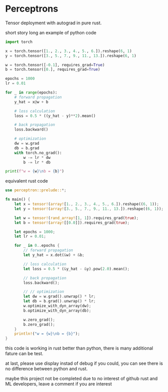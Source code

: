 # Perceptrons
Tensor deployment with autograd in pure rust.

short story long
an example of python code

```python
import torch

x = torch.tensor([1., 2., 3., 4., 5., 6.]).reshape(6, 1)
y = torch.tensor([3., 5., 7., 9., 11., 13.]).reshape(6, 1)

w = torch.tensor([-0.1], requires_grad=True)
b = torch.tensor([0.], requires_grad=True)

epochs = 1000
lr = 0.01

for _ in range(epochs):
    # forward propagation
    y_hat = x@w + b

    # loss calculation
    loss = 0.5 * ((y_hat - y)**2).mean()

    # back propagation
    loss.backward()

    # optimization
    dw = w.grad
    db = b.grad
    with torch.no_grad():
        w -= lr * dw
        b -= lr * db

print(f"w = {w}\nb = {b}")
```


equivalent rust code
```rust
use perceptron::prelude::*;

fn main() {
    let x = tensor!(array![1., 2., 3., 4., 5., 6.]).reshape((6, 1));
    let y = tensor!(array![3., 5., 7., 9., 11., 13.]).reshape((6, 1));

    let w = tensor!(rand_array![1, 1]).requires_grad(true);
    let b = tensor!(array![[0.0]]).requires_grad(true);

    let epochs = 1000;
    let lr = 0.01;

    for _ in 0..epochs {
        // forward propagation
        let y_hat = x.dot(&w) + &b;

        // loss calculation
        let loss = 0.5 * (&y_hat - &y).pow(2.0).mean();

        // back propagation
        loss.backward();

        // // optimization
        let dw = w.grad().unwrap() * lr;
        let db = b.grad().unwrap() * lr;
        w.optimize_with_dyn_array(dw);
        b.optimize_with_dyn_array(db);

        w.zero_grad();
        b.zero_grad();
    }
    println!("w = {w}\nb = {b}");
}
```
this code is working in rust better than python, there is many additional fature can be test.

at last, please use display instad of debug if you could, you can see there is no difference between python and rust.

maybe this project not be completed due to no interest of github rust and ML developers, leave a comment if you are interest

